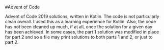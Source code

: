 #Advent of Code

Advent of Code 2019 solutions, written in Kotlin.  The code is not particularly clean overall.  I used this as a learning experience for Kotlin.  Also, the code has not been cleaned up much, if at all, once the solution for a given day has been achieved.  In some cases, the part 1 solution was modified in place for part 2 and so a file may print solutions to both parts 1 and 2, or just to part 2.     

